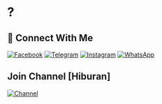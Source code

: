 
# ?
## &#x1F919; Connect With Me
[![Facebook](https://img.shields.io/badge/Facebook-%234267B2.svg?&style=for-the-badge&logo=facebook&logoColor=white)](https://facebook.com/immdias)
[![Telegram](https://img.shields.io/badge/Telegram-%230088cc.svg?&style=for-the-badge&logo=telegram&logoColor=white)](https://t.me/divmas)
[![Instagram](https://img.shields.io/badge/Instagram-E4405F?style=for-the-badge&logo=instagram&logoColor=white)](https://instagram.com/d.marsly_)
[![WhatsApp](https://img.shields.io/badge/WhatsApp-25D366?style=for-the-badge&logo=whatsapp&logoColor=white)](https://wa.me/62457965823900000)
## Join Channel [Hiburan]
[![Channel](https://img.shields.io/badge/Channel-%230088cc.svg?&style=for-the-badge&logo=telegram&logoColor=white)](https://t.me/captionestetic)
